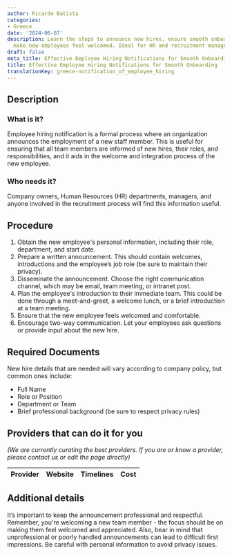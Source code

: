 ```yaml
---
author: Ricardo Batista
categories:
- Greece
date: '2024-06-07'
description: Learn the steps to announce new hires, ensure smooth onboarding, and
  make new employees feel welcomed. Ideal for HR and recruitment managers.
draft: false
meta_title: Effective Employee Hiring Notifications for Smooth Onboarding
title: Effective Employee Hiring Notifications for Smooth Onboarding
translationKey: greece-notification_of_employee_hiring
---
```


## Description
### What is it?
Employee hiring notification is a formal process where an organization announces the employment of a new staff member. This is useful for ensuring that all team members are informed of new hires, their roles, and responsibilities, and it aids in the welcome and integration process of the new employee.
### Who needs it?
Company owners, Human Resources (HR) departments, managers, and anyone involved in the recruitment process will find this information useful. 

## Procedure

1. Obtain the new employee's personal information, including their role, department, and start date.
2. Prepare a written announcement. This should contain welcomes, introductions and the employee’s job role (be sure to maintain their privacy).
3. Disseminate the announcement. Choose the right communication channel, which may be email, team meeting, or intranet post.
4. Plan the employee's introduction to their immediate team. This could be done through a meet-and-greet, a welcome lunch, or a brief introduction at a team meeting.
5. Ensure that the new employee feels welcomed and comfortable. 
6. Encourage two-way communication. Let your employees ask questions or provide input about the new hire.

## Required Documents
New hire details that are needed will vary according to company policy, but common ones include:
- Full Name
- Role or Position
- Department or Team
- Brief professional background (be sure to respect privacy rules)

## Providers that can do it for you

_(We are currently curating the best providers. If you are or know a provider, please contact us or edit the page directly)_

| Provider        |     Website     |     Timelines    |       Cost      |
| --------------- | --------------- |  :-------------: | :-------------: |

## Additional details

It’s important to keep the announcement professional and respectful. Remember, you're welcoming a new team member - the focus should be on making them feel welcomed and appreciated. Also, bear in mind that unprofessional or poorly handled announcements can lead to difficult first impressions. Be careful with personal information to avoid privacy issues.
